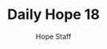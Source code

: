 ---
image: /assets/img/daily-hope-default-artwork.png
title: Daily Hope 18
number: 18
categories:
  - Daily Hope
author: Hope Staff
notes: Daily Hope 18
embed: >-
  <iframe style="border-radius:12px" src="https://open.spotify.com/embed/episode/4xgwbj7cZ1vC6NrdwyoTJP?utm_source=generator" width="100%" height="352" frameBorder="0" allowfullscreen="" allow="autoplay; clipboard-write; encrypted-media; fullscreen; picture-in-picture" loading="lazy"></iframe>
---